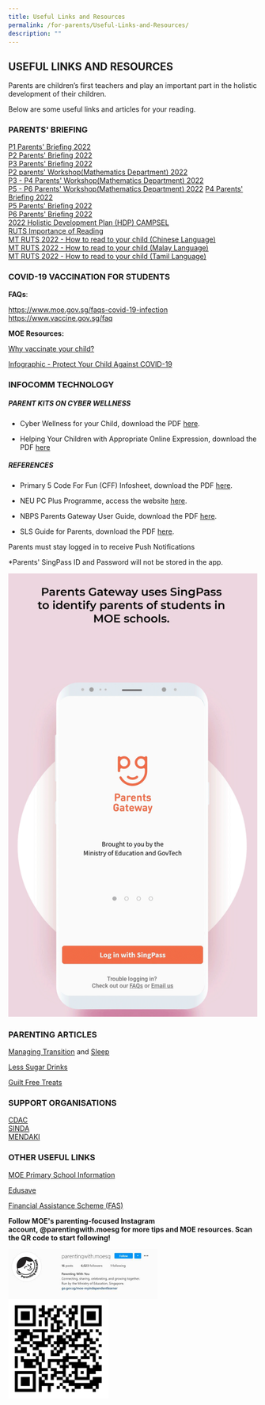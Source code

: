 ```yaml
---
title: Useful Links and Resources
permalink: /for-parents/Useful-Links-and-Resources/
description: ""
---
```

## USEFUL LINKS AND RESOURCES


Parents are children’s first teachers and play an important part in the holistic development of their children.  
  
Below are some useful links and articles for your reading.  


### PARENTS' BRIEFING


[P1 Parents' Briefing 2022]()  
[P2 Parents' Briefing 2022]()  
[P3 Parents' Briefing 2022]()  
[P2 parents' Workshop(Mathematics Department) 2022](/files/2022%20P2%20Math%20Parents%20Workshop%202022_Final_25Feb2022.pdf)  
[P3 - P4 Parents' Workshop(Mathematics Department) 2022](/files/2022%20P3%20and%20P4%20Parents%20Workshop%202022%20for%20upload.pdf)  
[P5 - P6 Parents' Workshop(Mathematics Department) 2022](/files/2022%20P5%20and%20P6%20Math%20Workshop%20for%20Parents%202022.pdf)
[P4 Parents' Briefing 2022]()  
[P5 Parents' Briefing 2022]()  
[P6 Parents' Briefing 2022]()  
[2022 Holistic Development Plan (HDP) CAMPSEL](/files/2022%20Holistic%20Development%20Plan%20HDP%202022_for%20website.pdf)  
[RUTS Importance of Reading](/files/RUTS_Importance%20of%20Reading_For%20school%20website.pdf)<br>
[MT RUTS 2022 - How to read to your child (Chinese Language)](https://navalbasepri-moe-edu-sg-admin.cwp.sg/qql/slot/u726/Parent%20Resources/RUTS/MT%20RUTS%202022%20-%20How%20to%20read%20to%20your%20child%20Chinese%20Language.pdf)<br>
[MT RUTS 2022 - How to read to your child (Malay Language)](/files/MT%20RUTS%202022%20-%20How%20to%20read%20to%20your%20child%20Chinese%20Language.pdf)<br>
[MT RUTS 2022 - How to read to your child (Tamil Language)](/files/MT%20RUTS%202022%20-%20How%20to%20read%20to%20your%20child%20Tamil%20Language.pdf)


### COVID-19 VACCINATION FOR STUDENTS


**FAQs**:  

[https://www.moe.gov.sg/faqs-covid-19-infection  
](https://www.moe.gov.sg/faqs-covid-19-infection)[https://www.vaccine.gov.sg/faq  
](https://www.vaccine.gov.sg/faq)

  

**MOE Resources:**

[Why vaccinate your child?](/files/Why%20vaccinate%20your%20child.pdf)

[Infographic - Protect Your Child Against COVID-19](/files/Infographic%20-%20Protect%20Your%20Child%20Against%20COVID-19.pdf)




### INFOCOMM TECHNOLOGY



##### PARENT KITS ON CYBER WELLNESS   

*   Cyber Wellness for your Child, download the PDF [here](/files/Parent%20Kit%20-%20Cyber%20Wellness%20for%20your%20Child.pdf).

*   Helping Your Children with Appropriate Online Expression, download the PDF [here](/files/3B%202019%20Connect%20T1%20Parents%20Tipsheet.pdf)



##### REFERENCES

*   Primary 5 Code For Fun (CFF) Infosheet, download the PDF [here]().

*   NEU PC Plus Programme, access the website [here](https://www.imda.gov.sg/programme-listing/neu-pc-plus).  
    
*   NBPS Parents Gateway User Guide, download the PDF [here](/files/NBPS%20Parents%20Gateway%20Userguide.pdf).

*   SLS Guide for Parents, download the PDF [here](/files/SLS%20guide%20for%20parents.pdf).  
    

Parents must stay logged in to receive Push Notifications

\*Parents' SingPass ID and Password will not be stored in the app.

![](/images/PG-SingPass.gif)

### PARENTING ARTICLES 

[Managing Transition](/files/ManagingTransition.pdf) and [Sleep](/files/Sleep.pdf)

[Less Sugar Drinks](/files/Less%20Sugar%20Drinks.pdf)

[Guilt Free Treats](/files/GuiltFreeTreats.pdf)


### SUPPORT ORGANISATIONS


[CDAC](https://www.cdac.org.sg/)  
[SINDA](http://www.sinda.org.sg/students/step/)  
[MENDAKI](http://www.mendaki.org.sg/)  

### OTHER USEFUL LINKS


[MOE Primary School Information](https://www.moe.gov.sg/primary)

[Edusave](https://www.moe.gov.sg/education/edusave)

[Financial Assistance Scheme (FAS)](https://www.moe.gov.sg/financial-matters/financial-assistance)

**Follow MOE's parenting-focused Instagram account, @parentingwith.moesg for more tips and MOE resources. Scan the QR code to start following!**

<img style="width: 60%;" src="/images/MOE_IG_FRONT.jpeg" align = "center"/>

<br>

<img style="width: 40%;" src="/images/MOE_IG_QR.png" align = "center"/>